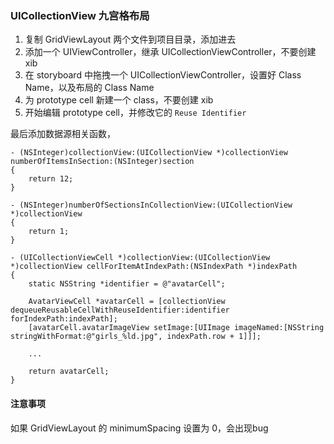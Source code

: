 ### UICollectionView 九宫格布局

1. 复制 GridViewLayout 两个文件到项目目录，添加进去
2. 添加一个 UIViewController，继承 UICollectionViewController，不要创建 xib
3. 在 storyboard 中拖拽一个 UICollectionViewController，设置好 Class Name，以及布局的 Class Name
4. 为 prototype cell 新建一个 class，不要创建 xib
5. 开始编辑 prototype cell，并修改它的 `Reuse Identifier`

最后添加数据源相关函数，

```
- (NSInteger)collectionView:(UICollectionView *)collectionView numberOfItemsInSection:(NSInteger)section
{
    return 12;
}

- (NSInteger)numberOfSectionsInCollectionView:(UICollectionView *)collectionView
{
    return 1;
}

- (UICollectionViewCell *)collectionView:(UICollectionView *)collectionView cellForItemAtIndexPath:(NSIndexPath *)indexPath
{
    static NSString *identifier = @"avatarCell";

    AvatarViewCell *avatarCell = [collectionView dequeueReusableCellWithReuseIdentifier:identifier forIndexPath:indexPath];
    [avatarCell.avatarImageView setImage:[UIImage imageNamed:[NSString stringWithFormat:@"girls_%ld.jpg", indexPath.row + 1]]];
    
    ...
    
    return avatarCell;
}
```

#### 注意事项

如果 GridViewLayout 的 minimumSpacing 设置为 0，会出现bug